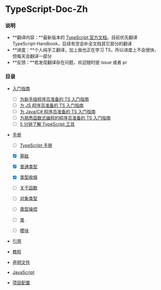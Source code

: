 # TypeScript-Doc-Zh
### 说明

* **翻译内容：**最新版本的 [TypeScript 官方文档](https://www.typescriptlang.org/docs/)。目前优先翻译 TypeScript-Handbook，后续有空会补全文档其它部分的翻译
* **进度：**个人纯手工翻译，加上我也正在学习 TS，所以进度上不会很快，但每天会翻译一部分
* **反馈：**若发现翻译存在问题，欢迎随时提 issue 或者 pr

### 目录

* [入门指南]()
  
  - [ ] [为新手级程序员准备的 TS 入门指南]()
  - [ ] [为 JS 程序员准备的 TS 入门指南]()
  - [ ] [为 Java/C# 程序员准备的 TS 入门指南]()
  - [ ] [为熟悉函数式编程的程序员准备的 TS 入门指南]()
  - [ ] [5 分钟了解 TypeScript 工具]()
  
* [手册]()
  
  - [ ] [TypeScript 手册]()  
  
  - [x] [基础](https://github.com/Chorer/TypeScript-Doc-Zh/blob/main/zh/Handbook/The%20Basics.md)
  
  - [x] [普通类型](https://github.com/Chorer/TypeScript-Doc-Zh/blob/main/zh/Handbook/Everyday%20Types.md)
  
  - [x] [类型收缩](https://github.com/Chorer/TypeScript-Doc-Zh/blob/main/zh/Handbook/Narrowing.md)
  
  - [ ] [关于函数]()
  
  - [ ] [对象类型]()
  
  - [ ] [类型操控]()
  
  - [ ] [类]()
  
  - [ ] [模块]()
  
* [引用]()

* [教程]()

* [声明文件]()

* [JavaScript]()

* [项目配置]()









